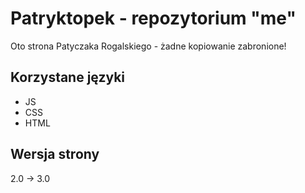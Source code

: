 # Patryktopek - repozytorium "me"
Oto strona Patyczaka Rogalskiego - żadne kopiowanie zabronione!
## Korzystane języki
* JS
* CSS
* HTML
## Wersja strony
2.0 -> 3.0